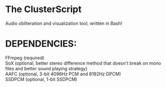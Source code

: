 # The ClusterScript
Audio obliteration and visualization tool, written in Bash!  

# DEPENDENCIES:
FFmpeg (required)  
SoX (optional, better stereo difference method that doesn't break on mono files and better sound playing strategy)  
AAFC (optional, 3-bit 4096Hz PCM and 8192Hz DPCM)  
SSDPCM (optional, 1-bit SSDPCM)
